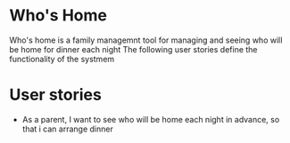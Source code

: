 # Who's Home

Who's home is a family managemnt tool for managing and seeing who will be home for dinner each night
The following user stories define the functionality of the systmem

# User stories
- As a parent, I want to see who will be home each night in advance, so that i can arrange dinner